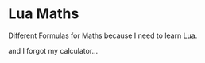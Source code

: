 # Lua Maths
Different Formulas for Maths because I need to learn Lua.

and I forgot my calculator...
